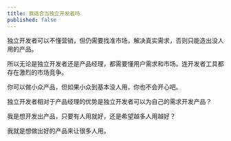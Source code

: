 ```yaml
---
title: 我适合当独立开发者吗
published: false
---
```

独立开发者可以不懂营销，但仍需要找准市场，解决真实需求，否则只能造出没人用的产品。

所以无论是独立开发者还是产品经理，都需要懂用户需求和市场。连开发者工具都存在激烈的市场竞争。

你可以做小众产品，但如果小众到基本没人用，你也不会开心吧。

独立开发者相对于产品经理的优势是独立开发者可以为自己的需求开发产品？

我是想开发出产品，只要有人用就好，还是希望越多人用越好？

我就是想做出好的产品来让很多人用。
